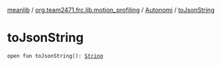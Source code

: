 [meanlib](../../index.md) / [org.team2471.frc.lib.motion_profiling](../index.md) / [Autonomi](index.md) / [toJsonString](./to-json-string.md)

# toJsonString

`open fun toJsonString(): `[`String`](https://kotlinlang.org/api/latest/jvm/stdlib/kotlin/-string/index.html)